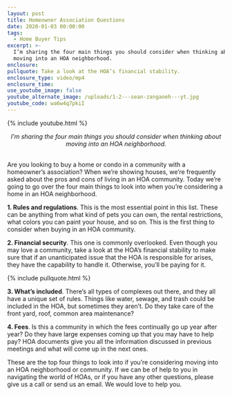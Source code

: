 ```yaml
---
layout: post
title: Homeowner Association Questions
date: 2020-01-03 00:00:00
tags:
  - Home Buyer Tips
excerpt: >-
  I’m sharing the four main things you should consider when thinking about
  moving into an HOA neighborhood.
enclosure:
pullquote: Take a look at the HOA’s financial stability.
enclosure_type: video/mp4
enclosure_time:
use_youtube_image: false
youtube_alternate_image: /uploads/1-2---sean-zanganeh---yt.jpg
youtube_code: wa6w4q7pkiI
---
```


{% include youtube.html %}

<center><em>I’m sharing the four main things you should consider when thinking about moving into an HOA neighborhood.</em></center>

<br>Are you looking to buy a home or condo in a community with a homeowner’s association? When we’re showing houses, we’re frequently asked about the pros and cons of living in an HOA community. Today we’re going to go over the four main things to look into when you’re considering a home in an HOA neighborhood.

**1\. Rules and regulations**. This is the most essential point in this list. These can be anything from what kind of pets you can own, the rental restrictions, what colors you can paint your house, and so on. This is the first thing to consider when buying in an HOA community.

**2\. Financial security**. This one is commonly overlooked. Even though you may love a community, take a look at the HOA’s financial stability to make sure that if an unanticipated issue that the HOA is responsible for arises, they have the capability to handle it. Otherwise, you’ll be paying for it.

{% include pullquote.html %}

**3\. What’s included**. There’s all types of complexes out there, and they all have a unique set of rules. Things like water, sewage, and trash could be included in the HOA, but sometimes they aren’t. Do they take care of the front yard, roof, common area maintenance?

**4\. Fees**. Is this a community in which the fees continually go up year after year? Do they have large expenses coming up that you may have to help pay? HOA documents give you all the information discussed in previous meetings and what will come up in the next ones.

These are the top four things to look into if you’re considering moving into an HOA neighborhood or community. If we can be of help to you in navigating the world of HOAs, or if you have any other questions, please give us a call or send us an email. We would love to help you.